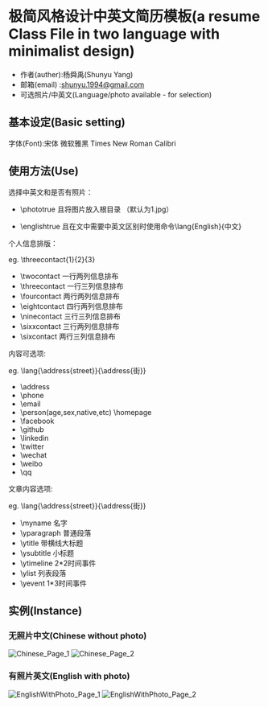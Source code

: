 # 极简风格设计中英文简历模板(a resume Class File in two language with minimalist design)

- 作者(auther):杨舜禹(Shunyu Yang)
- 邮箱(email) :shunyu.1994@gmail.com
- 可选照片/中英文(Language/photo available - for selection)

## 基本设定(Basic setting)

字体(Font):宋体 微软雅黑 Times New Roman Calibri

## 使用方法(Use)

选择中英文和是否有照片：

- \phototrue 且将图片放入根目录 （默认为1.jpg）

- \englishtrue 且在文中需要中英文区别时使用命令\lang{English}{中文}

个人信息排版：

eg. \threecontact{1}{2}{3}

- \twocontact 一行两列信息排布
- \threecontact 一行三列信息排布
- \fourcontact 两行两列信息排布
- \eightcontact 四行两列信息排布
- \ninecontact 三行三列信息排布
- \sixxcontact 三行两列信息排布
- \sixcontact 两行三列信息排布

内容可选项:

eg. \lang{\address{street}}{\address{街}}

- \address
- \phone
- \email
- \person(age,sex,native,etc) \homepage
- \facebook
- \github
- \linkedin
- \twitter
- \wechat
- \weibo
- \qq

文章内容选项:

eg. \lang{\address{street}}{\address{街}}

- \myname 名字
- \yparagraph 普通段落
- \ytitle 带横线大标题
- \ysubtitle 小标题
- \ytimeline 2*2时间事件
- \ylist 列表段落
- \yevent 1*3时间事件

## 实例(Instance)

### 无照片中文(Chinese without photo)

![Chinese_Page_1](Chinese_Page_1.png)
![Chinese_Page_2](Chinese_Page_2.png)

### 有照片英文(English with photo)

![EnglishWithPhoto_Page_1](EnglishWithPhoto_Page_1.png)
![EnglishWithPhoto_Page_2](EnglishWithPhoto_Page_2.png)

